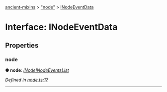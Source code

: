[ancient-mixins](../README.md) > ["node"](../modules/_node_.md) > [INodeEventData](../interfaces/_node_.inodeeventdata.md)



# Interface: INodeEventData


## Properties
<a id="node"></a>

###  node

**●  node**:  *[INode](_node_.inode.md)[INodeEventsList](_node_.inodeeventslist.md)* 

*Defined in [node.ts:17](https://github.com/AncientSouls/Mixins/blob/1f04eec/src/lib/node.ts#L17)*





___


